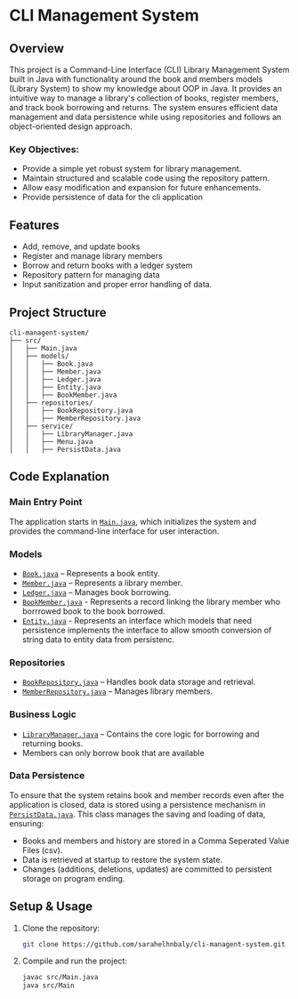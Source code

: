 # CLI Management System

## Overview
This project is a Command-Line Interface (CLI) Library Management System built in Java with
functionality around the book and members models (Library System) to show my knowledge about OOP in Java. It provides an intuitive way to manage 
a library's collection of books, register members, and track book borrowing and returns. The system ensures efficient data management and data persistence while
using repositories and follows an object-oriented design approach.

### Key Objectives:
- Provide a simple yet robust system for library management.
- Maintain structured and scalable code using the repository pattern.
- Allow easy modification and expansion for future enhancements.
- Provide persistence of data for the cli application

## Features
- Add, remove, and update books
- Register and manage library members
- Borrow and return books with a ledger system
- Repository pattern for managing data
- Input sanitization and proper error handling of data.

## Project Structure
```
cli-managent-system/
├── src/
│   ├── Main.java
│   ├── models/
│   │   ├── Book.java
│   │   ├── Member.java
│   │   ├── Ledger.java
│   │   ├── Entity.java
│   │   ├── BookMember.java
│   ├── repositories/
│   │   ├── BookRepository.java
│   │   ├── MemberRepository.java
│   ├── service/
│   │   ├── LibraryManager.java
│   │   ├── Menu.java
│   │   ├── PersistData.java
```

## Code Explanation
### Main Entry Point
The application starts in [`Main.java`](https://github.com/sarahelhnbaly/cli-managent-system/blob/master/src/Main.java), which initializes the system and provides the command-line interface for user interaction.


### Models
- [`Book.java`](https://github.com/sarahelhnbaly/cli-managent-system/blob/master/src/models/Book.java) – Represents a book entity.
- [`Member.java`](https://github.com/sarahelhnbaly/cli-managent-system/blob/master/src/models/Member.java) – Represents a library member.
- [`Ledger.java`](https://github.com/sarahelhnbaly/cli-managent-system/blob/master/src/models/Ledger.java) – Manages book borrowing.
- [`BookMember.java`](https://github.com/sarahelhnbaly/cli-managent-system/blob/master/src/models/BookMember.java) - Represents a record linking the library member who borrrowed book to the book borrowed.
- [`Entity.java`](https://github.com/sarahelhnbaly/cli-managent-system/blob/master/src/models/Entity.java) - Represents an interface which models that need persistence implements the interface to allow smooth conversion of string data to entity data from persistenc.

### Repositories
- [`BookRepository.java`](https://github.com/sarahelhnbaly/cli-managent-system/blob/master/src/repositories/BookRepository.java) – Handles book data storage and retrieval.
- [`MemberRepository.java`](https://github.com/sarahelhnbaly/cli-managent-system/blob/master/src/repositories/MemberRepository.java) – Manages library members.

### Business Logic
- [`LibraryManager.java`](https://github.com/sarahelhnbaly/cli-managent-system/blob/master/src/service/LibraryManager.java) – Contains the core logic for borrowing and returning books.
- Members can only borrow book that are available

### Data Persistence
To ensure that the system retains book and member records even after the application is closed, data is stored using a persistence mechanism in [`PersistData.java`](https://github.com/sarahelhnbaly/cli-managent-system/blob/master/src/service/PersistData.java). This class manages the saving and loading of data, ensuring:
- Books and members and history are stored in a Comma Seperated Value Files (csv).
- Data is retrieved at startup to restore the system state.
- Changes (additions, deletions, updates) are committed to persistent storage on program ending.


## Setup & Usage
1. Clone the repository:
   ```sh
   git clone https://github.com/sarahelhnbaly/cli-managent-system.git
   ```
2. Compile and run the project:
   ```sh
   javac src/Main.java
   java src/Main
   ```


